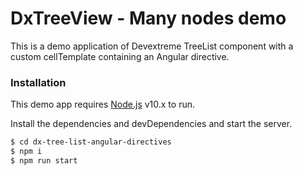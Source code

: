 # DxTreeView - Many nodes demo

This is a demo application of Devextreme TreeList component with a custom cellTemplate containing an Angular directive. 

### Installation

This demo app requires [Node.js](https://nodejs.org/) v10.x to run.

Install the dependencies and devDependencies and start the server.

```sh
$ cd dx-tree-list-angular-directives
$ npm i
$ npm run start
```
